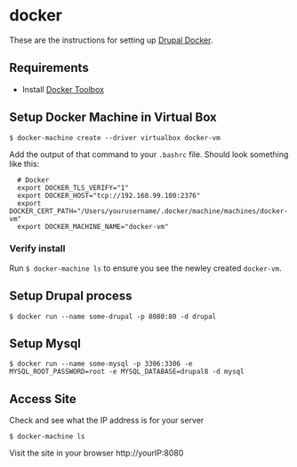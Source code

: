 # docker

These are the instructions for setting up [Drupal Docker](https://hub.docker.com/_/drupal/).

## Requirements

- Install [Docker Toolbox](https://www.docker.com/products/docker-toolbox)

## Setup Docker Machine in Virtual Box

`$ docker-machine create --driver virtualbox docker-vm`

Add the output of that command to your `.bashrc` file.  Should look something like this:

```
  # Docker
  export DOCKER_TLS_VERIFY="1"
  export DOCKER_HOST="tcp://192.168.99.100:2376"
  export DOCKER_CERT_PATH="/Users/yourusername/.docker/machine/machines/docker-vm"
  export DOCKER_MACHINE_NAME="docker-vm"
```

### Verify install

Run `$ docker-machine ls` to ensure you see the newley created `docker-vm`.

## Setup Drupal process

`$ docker run --name some-drupal -p 8080:80 -d drupal`

## Setup Mysql

`$ docker run --name some-mysql -p 3306:3306 -e MYSQL_ROOT_PASSWORD=root -e MYSQL_DATABASE=drupal8 -d mysql`

## Access Site

Check and see what the IP address is for your server

`$ docker-machine ls`

Visit the site in your browser http://yourIP:8080



